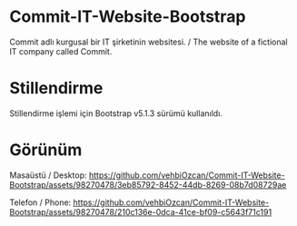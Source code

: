 # Commit-IT-Website-Bootstrap
Commit adlı kurgusal bir IT şirketinin websitesi. / The website of a fictional IT company called Commit.

# Stillendirme
Stillendirme işlemi için Bootstrap v5.1.3 sürümü kullanıldı.

# Görünüm 
Masaüstü / Desktop:
https://github.com/vehbiOzcan/Commit-IT-Website-Bootstrap/assets/98270478/3eb85792-8452-44db-8269-08b7d08729ae

Telefon / Phone:
https://github.com/vehbiOzcan/Commit-IT-Website-Bootstrap/assets/98270478/210c136e-0dca-41ce-bf09-c5643f71c191


